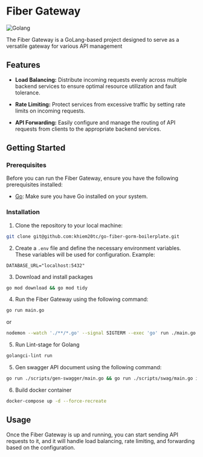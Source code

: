 # Fiber Gateway

![Golang](https://img.shields.io/badge/language-Golang-blue.svg)

The Fiber Gateway is a GoLang-based project designed to serve as a versatile gateway for various API management

## Features

- **Load Balancing:** Distribute incoming requests evenly across multiple backend services to ensure optimal resource utilization and fault tolerance.

- **Rate Limiting:** Protect services from excessive traffic by setting rate limits on incoming requests.

- **API Forwarding:** Easily configure and manage the routing of API requests from clients to the appropriate backend services.

## Getting Started

### Prerequisites

Before you can run the Fiber Gateway, ensure you have the following prerequisites installed:

- [Go](https://golang.org/dl/): Make sure you have Go installed on your system.

### Installation

1. Clone the repository to your local machine:

```bash
git clone git@github.com:khiem20tc/go-fiber-gorm-boilerplate.git
```

2. Create a `.env` file and define the necessary environment variables. These variables will be used for configuration. Example:

```
DATABASE_URL="localhost:5432"
```

3. Download and install packages

```bash
go mod download && go mod tidy
```

4. Run the Fiber Gateway using the following command:

```bash
go run main.go
```

or

```bash
nodemon --watch './**/*.go' --signal SIGTERM --exec 'go' run ./main.go
```

5. Run Lint-stage for Golang

```bash
golangci-lint run
```

5. Gen swagger API document using the following command:

```bash
go run ./scripts/gen-swagger/main.go && go run ./scripts/swag/main.go init --ot go,json --parseDependency true
```

6. Build docker container

```bash
docker-compose up -d --force-recreate
```

## Usage

Once the Fiber Gateway is up and running, you can start sending API requests to it, and it will handle load balancing, rate limiting, and forwarding based on the configuration.
